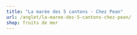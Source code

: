 ```yaml
---
title: "La marée des 5 cantons - Chez Pean"
url: /anglet/la-maree-des-5-cantons-chez-pean/
shop: fruits de mer
---
```

